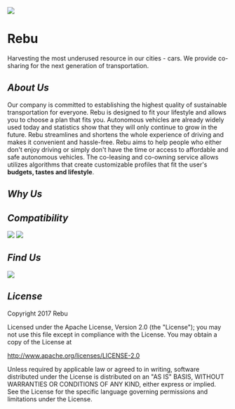 ![](https://github.com/Vanessalb/Rebu/blob/master/Rebu%20Cover.jpg?raw=true)

# Rebu 
Harvesting the most underused resource in our cities - cars. We provide co-sharing for the next generation of transportation. 
## _About Us_ 
Our company is committed to establishing the highest quality of sustainable transportation for everyone. Rebu is designed to fit your lifestyle and allows you to choose a plan that fits you. Autonomous vehicles are already widely used today and statistics show that they will only continue to grow in the future. Rebu streamlines and shortens the whole experience of driving and makes it convenient and hassle-free. Rebu aims to help people who either don't enjoy driving or simply don't have the time or access to affordable and safe autonomous vehicles. The co-leasing and co-owning service allows utilizes algorithms  that create customizable profiles that fit  the user's **budgets, tastes and lifestyle**. 

## _Why Us_ 

## _Compatibility_ 
<a href="https://www.apple.com/itunes/"><img src="https://github.com/Vanessalb/Rebu/blob/master/apple-logo-small.png?raw=true"></a> <a href="https://www.microsoft.com/en-US/store/apps/windows"><img src="https://github.com/Vanessalb/Rebu/blob/master/googleplay150.png?raw=true"></a>


## _Find Us_ 
<a href="http://www.twitter.com/RebU_CoSharing"><img src="https://abs.twimg.com/icons/apple-touch-icon-192x192.png"></a>

## _License_
Copyright 2017 Rebu

Licensed under the Apache License, Version 2.0 (the "License");
you may not use this file except in compliance with the License.
You may obtain a copy of the License at

 http://www.apache.org/licenses/LICENSE-2.0

Unless required by applicable law or agreed to in writing, software
distributed under the License is distributed on an "AS IS" BASIS,
WITHOUT WARRANTIES OR CONDITIONS OF ANY KIND, either express or implied.
See the License for the specific language governing permissions and
limitations under the License.
